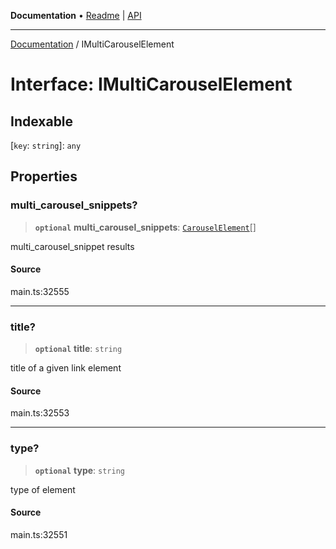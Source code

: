 **Documentation** • [Readme](../README.md) \| [API](../globals.md)

***

[Documentation](../README.md) / IMultiCarouselElement

# Interface: IMultiCarouselElement

## Indexable

 \[`key`: `string`\]: `any`

## Properties

### multi\_carousel\_snippets?

> **`optional`** **multi\_carousel\_snippets**: [`CarouselElement`](../classes/CarouselElement.md)[]

multi_carousel_snippet results

#### Source

main.ts:32555

***

### title?

> **`optional`** **title**: `string`

title of a given link element

#### Source

main.ts:32553

***

### type?

> **`optional`** **type**: `string`

type of element

#### Source

main.ts:32551
